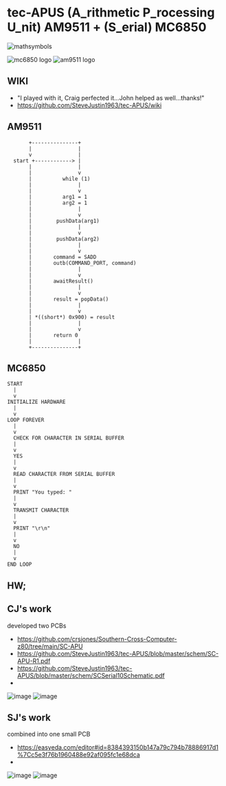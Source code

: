 # tec-APUS   (A_rithmetic P_rocessing U_nit) AM9511 + (S_erial) MC6850

![mathsymbols](https://user-images.githubusercontent.com/58069246/171838135-cd012e8d-3afc-4fee-a1ad-d262325995d7.png)

![mc6850 logo](https://user-images.githubusercontent.com/58069246/171838145-857c97a8-20f9-4f20-9e55-17a61abedeef.png)
![am9511 logo](https://user-images.githubusercontent.com/58069246/171838172-8b53f128-2d49-461c-bbdc-c0979105d213.png)


## WIKI
- "I played with it, Craig perfected it...John helped as well...thanks!"
- https://github.com/SteveJustin1963/tec-APUS/wiki


## AM9511 
```       
       +---------------+
       |               |
       v               |
  start +------------> |
       |               |
       |               v
       |          while (1)
       |               |
       |               v
       |          arg1 = 1
       |          arg2 = 1
       |               |
       |               v
       |        pushData(arg1)
       |               |
       |               v
       |        pushData(arg2)
       |               |
       |               v
       |       command = SADD
       |       outb(COMMAND_PORT, command)
       |               |
       |               v
       |       awaitResult()
       |               |
       |               v
       |       result = popData()
       |               |
       |               v
       | *((short*) 0x900) = result
       |               |
       |               v
       |       return 0
       |               |
       +---------------+
```


## MC6850

```
START
  |
  v
INITIALIZE HARDWARE
  |
  v
LOOP FOREVER
  |
  v
  CHECK FOR CHARACTER IN SERIAL BUFFER
  |
  v
  YES
  |
  v
  READ CHARACTER FROM SERIAL BUFFER
  |
  v
  PRINT "You typed: "
  |
  v
  TRANSMIT CHARACTER
  |
  v
  PRINT "\r\n"
  |
  v
  NO
  |
  v
END LOOP
```
## HW; 
## CJ's work 
developed two PCBs

- https://github.com/crsjones/Southern-Cross-Computer-z80/tree/main/SC-APU
- https://github.com/SteveJustin1963/tec-APUS/blob/master/schem/SC-APU-R1.pdf
- https://github.com/SteveJustin1963/tec-APUS/blob/master/schem/SCSerial10Schematic.pdf
- 
![image](https://user-images.githubusercontent.com/58069246/210191787-76b410a8-015c-428c-a3b1-35388e360a57.png)
![image](https://user-images.githubusercontent.com/58069246/210191877-ea986286-5a5e-45a8-9075-d14b98f471b5.png)



## SJ's work 
combined into one small PCB

- https://easyeda.com/editor#id=8384393150b147a79c794b78886917d1%7Cc5e3f76b1960488e92af095fc1e68dca
- 
![image](https://user-images.githubusercontent.com/58069246/210191831-d5100c9a-1334-4b7c-b8c3-dd557def537f.png)
![image](https://user-images.githubusercontent.com/58069246/210191848-9db9e0ca-bc03-4901-93ea-28eeec302f86.png)

